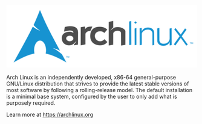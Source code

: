 ![Arch Linux logo](/profile/archlinux-logo-dark-scalable.svg)

Arch Linux is an independently developed, x86-64 general-purpose GNU/Linux distribution that strives to provide the latest stable versions of most software by following a rolling-release model. The default installation is a minimal base system, configured by the user to only add what is purposely required. 

Learn more at https://archlinux.org
